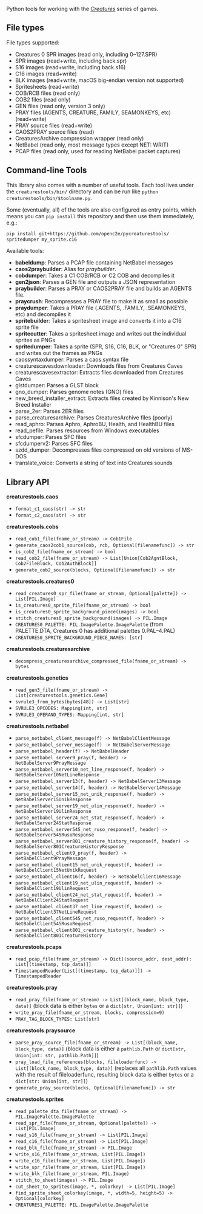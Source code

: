 Python tools for working with the [_Creatures_](https://creatures.wiki/) series of games.

## File types

File types supported:
- Creatures 0 SPR images (read only, including 0–127.SPR)
- SPR images (read+write, including back.spr)
- S16 images (read+write, including back.s16)
- C16 images (read+write)
- BLK images (read+write, macOS big-endian version not supported)
- Spritesheets (read+write)
- COB/RCB files (read only)
- COB2 files (read only)
- GEN files (read only, version 3 only)
- PRAY files (AGENTS, CREATURE, FAMILY, SEAMONKEYS, etc) (read+write)
- PRAY source files (read+write)
- CAOS2PRAY source files (read)
- CreaturesArchive compression wrapper (read only)
- NetBabel (read only, most message types except NET: WRIT)
- PCAP files (read only, used for reading NetBabel packet captures)

## Command-line Tools

This library also comes with a number of useful tools. Each tool lives under
the `creaturestools/bin/` directory and can be run like `python creaturestools/bin/$toolname.py`.

Some (eventually, all) of the tools are also configured as entry points, which
means you can `pip install` this repository and then use them immediately, e.g.:

```bash
pip install git+https://github.com/openc2e/pycreaturestools/
spritedumper my_sprite.c16
```

Available tools:
- **babeldump**: Parses a PCAP file containing NetBabel messages
- **caos2praybuilder**: Alias for *praybuilder*.
- **cobdumper**: Takes a C1 COB/RCB or C2 COB and decompiles it
- **gen2json**: Parses a GEN file and outputs a JSON representation
- **praybuilder**: Parses a PRAY or CAOS2PRAY file and builds an AGENTS file.
- **praycrush**: Recompresses a PRAY file to make it as small as possible
- **praydumper**: Takes a PRAY file (.AGENTS, .FAMILY, .SEAMONKEYS, etc) and decompiles it
- **spritebuilder**: Takes a spritesheet image and converts it into a C16 sprite file
- **spritecutter**: Takes a spritesheet image and writes out the individual sprites as PNGs
- **spritedumper**: Takes a sprite (SPR, S16, C16, BLK, or "Creatures 0" SPR) and writes out the frames as PNGs
- caossyntaxdumper: Parses a caos.syntax file
- creaturescavesdownloader: Downloads files from Creatures Caves
- creaturescavesextractor: Extracts files downloaded from Creatures Caves
- glstdumper: Parses a GLST block
- gno_dumper: Parses genome notes (GNO) files
- new_breed_installer_extract: Extracts files created by Kinnison's New Breed Installer
- parse_2er: Parses 2ER files
- parse_creaturesarchive: Parses CreaturesArchive files (poorly)
- read_aphro: Parses Aphro, AphroBU, Health, and HealthBU files
- read_pefile: Parses resources from Windows executables
- sfcdumper: Parses SFC files
- sfcdumperv2: Parses SFC files
- szdd_dumper: Decompresses files compressed on old versions of MS-DOS
- translate_voice: Converts a string of text into Creatures sounds

## Library API

**creaturestools.caos**
- `format_c1_caos(str) -> str`
- `format_c2_caos(str) -> str`

**creaturestools.cobs**
- `read_cob1_file(fname_or_stream) -> Cob1File`
- `generate_caos2cob1_source(cob, rcb, Optional[filenamefunc]) -> str`
- `is_cob2_file(fname_or_stream) -> bool`
- `read_cob2_file(fname_or_stream) -> List[Union[Cob2AgntBlock, Cob2FileBlock, Cob2AuthBlock]]`
- `generate_cob2_source(blocks, Optional[filenamefunc]) -> str`

**creaturestools.creatures0**
- `read_creatures0_spr_file(fname_or_stream, Optional[palette]) -> List[PIL.Image]`
- `is_creatures0_sprite_file(fname_or_stream) -> bool`
- `is_creatures0_sprite_background_piece(images) -> bool`
- `stitch_creatures0_sprite_background(images) -> PIL.Image`
- `CREATURES0_PALETTE: PIL.ImagePalette.ImagePalette` (from PALETTE.DTA, Creatures 0 has additional palettes 0.PAL–4.PAL)
- `CREATURES0_SPRITE_BACKGROUND_PIECE_NAMES: [str]`

**creaturestools.creaturesarchive**
- `decompress_creaturesarchive_compressed_file(fname_or_stream) -> bytes`

**creaturestools.genetics**
- `read_gen3_file(fname_or_stream) -> List[creaturestools.genetics.Gene]`
- `svrule3_from_bytes(bytes[48]) -> List[str]`
- `SVRULE3_OPCODES: Mapping[int, str]`
- `SVRULE3_OPERAND_TYPES: Mapping[int, str]`

**creaturestools.netbabel**
- `parse_netbabel_client_message(f) -> NetBabelClientMessage`
- `parse_netbabel_server_message(f) -> NetBabelServerMessage`
- `parse_netbabel_header(f) -> NetBabelHeader`
- `parse_netbabel_server9_pray(f, header) -> NetBabelServer9PrayMessage`
- `parse_netbabel_server10_net_line_response(f, header) -> NetBabelServer10NetLineResponse`
- `parse_netbabel_server13(f, header) -> NetBabelServer13Message`
- `parse_netbabel_server14(f, header) -> NetBabelServer14Message`
- `parse_netbabel_server15_net_unik_response(f, header) -> NetBabelServer15UnikResponse`
- `parse_netbabel_server19_net_ulin_response(f, header) -> NetBabelServer19UlinResponse`
- `parse_netbabel_server24_net_stat_response(f, header) -> NetBabelServer24StatResponse`
- `parse_netbabel_server545_net_ruso_response(f, header) -> NetBabelServer545RusoResponse`
- `parse_netbabel_server801_creature_history_response(f, header) -> NetBabelServer801CreatureHistoryResponse`
- `parse_netbabel_client9_pray(f, header) -> NetBabelClient9PrayMessage`
- `parse_netbabel_client15_net_unik_request(f, header) -> NetBabelClient15NetUnikRequest`
- `parse_netbabel_client16(f, header) -> NetBabelClient16Message`
- `parse_netbabel_client19_net_ulin_request(f, header) -> NetBabelClient19UlinRequest`
- `parse_netbabel_client24_net_stat_request(f, header) -> NetBabelClient24StatRequest`
- `parse_netbabel_client37_net_line_request(f, header) -> NetBabelClient37NetLineRequest`
- `parse_netbabel_client545_net_ruso_request(f, header) -> NetBabelClient545RusoRequest`
- `parse_netbabel_client801_creature_history(r, header) -> NetBabelClient801CreatureHistory`

**creaturestools.pcaps**
- `read_pcap_file(fname_or_stream) -> Dict[(source_addr, dest_addr): List[(timestamp, tcp_data)]]`
- `TimestampedReader(List[(timestamp, tcp_data)]]) -> TimestampedReader`

**creaturestools.pray**
- `read_pray_file(fname_or_stream) -> List[(block_name, block_type, data)]` (block data is either `bytes` or a `dict[str, Union[int: str]]`)
- `write_pray_file(fname_or_stream, blocks, compression=9)`
- `PRAY_TAG_BLOCK_TYPES: List[str]`

**creaturestools.praysource**
- `parse_pray_source_file(fname_or_stream) -> List[(block_name, block_type, data)]` (block data is either a `pathlib.Path` or `dict[str, Union[int: str, pathlib.Path]]`)
- `pray_load_file_references(blocks, fileloaderfunc) -> List[(block_name, block_type, data)]` (replaces all `pathlib.Path` values with the result of fileloaderfunc, resulting block data is either `bytes` or a `dict[str: Union[int, str]]`)
- `generate_pray_source(blocks, Optional[filenamefunc]) -> str`

**creaturestools.sprites**
- `read_palette_dta_file(fname_or_stream) -> PIL.ImagePalette.ImagePalette`
- `read_spr_file(fname_or_stream, Optional[palette]) -> List[PIL.Image]`
- `read_s16_file(fname_or_stream) -> List[PIL.Image]`
- `read_c16_file(fname_or_stream) -> List[PIL.Image]`
- `read_blk_file(fname_or_stream) -> PIL.Image`
- `write_s16_file(fname_or_stream, List[PIL.Image])`
- `write_c16_file(fname_or_stream, List[PIL.Image])`
- `write_spr_file(fname_or_stream, List[PIL.Image])`
- `write_blk_file(fname_or_stream, PIL.Image)`
- `stitch_to_sheet(images) -> PIL.Image`
- `cut_sheet_to_sprites(image, *, colorkey) -> List[PIL.Image]`
- `find_sprite_sheet_colorkey(image, *, width=5, height=5) -> Optional[colorkey]`
- `CREATURES1_PALETTE: PIL.ImagePalette.ImagePalette`